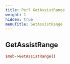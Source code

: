 ```yaml
---
title: Perl GetAssistRange
weight: 1
hidden: true
menuTitle: GetAssistRange
---
```

## GetAssistRange
```perl
$mob->GetAssistRange()
```